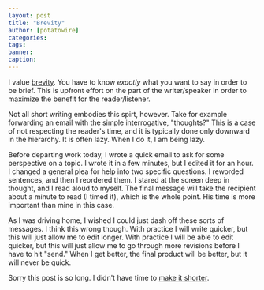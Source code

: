 ```yaml
---
layout: post
title: "Brevity"
author: [potatowire]
categories: 
tags: 
banner: 
caption: 
---
```



I value [brevity](http://term.ly/brevity). You have to know *exactly* what you want to say in order to be brief. This is upfront effort on the part of the writer/speaker in order to maximize the benefit for the reader/listener. 

Not all short writing embodies this spirt, however. Take for example forwarding an email with the simple interrogative, "thoughts?" This is a case of not respecting the reader's time, and it is typically done only downward in the hierarchy. It is often lazy. When I do it, I am being lazy.

Before departing work today, I wrote a quick email to ask for some perspective on a topic. I wrote it in a few minutes, but I edited it for an hour. I changed a general plea for help into two specific questions. I reworded sentences, and then I reordered them. I stared at the screen deep in thought, and I read aloud to myself. The final message will take the recipient about a minute to read (I timed it), which is the whole point. His time is more important than mine in this case.

As I was driving home, I wished I could just dash off these sorts of messages. I think this wrong though. With practice I will write quicker, but this will just allow me to edit longer. With practice I will be able to edit quicker, but this will just allow me to go through more revisions before I have to hit "send." When I get better, the final product will be better, but it will never be quick.

Sorry this post is so long. I didn't have time to [make it shorter](http://quoteinvestigator.com/2012/04/28/shorter-letter/).
